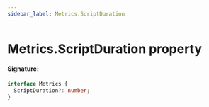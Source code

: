 ```yaml
---
sidebar_label: Metrics.ScriptDuration
---
```


# Metrics.ScriptDuration property

#### Signature:

```typescript
interface Metrics {
  ScriptDuration?: number;
}
```
